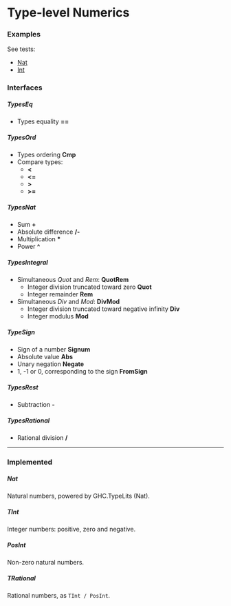# Type-level Numerics

### Examples

See tests: 
* [Nat](test/TypeNum/TTest/Nat.hs)
* [Int](test/TypeNum/TTest/Int.hs)


### Interfaces

##### TypesEq

* Types equality __==__

##### TypesOrd

* Types ordering __Cmp__
* Compare types:
  * __<__
  * __<=__
  * __>__
  * __>=__

##### TypesNat

* Sum __+__
* Absolute difference __/-__
* Multiplication __*__
* Power __^__
 
##### TypesIntegral

* Simultaneous _Quot_ and _Rem_: __QuotRem__
  * Integer division truncated toward zero __Quot__
  * Integer remainder __Rem__
* Simultaneous _Div_ and _Mod_: __DivMod__
  * Integer division truncated toward negative infinity __Div__
  * Integer modulus __Mod__

##### TypeSign

* Sign of a number __Signum__
* Absolute value __Abs__
* Unary negation __Negate__
* 1, -1 or 0, corresponding to the sign __FromSign__

##### TypesRest

* Subtraction __-__

##### TypesRational

* Rational division __/__

------------------------------------------------------

### Implemented

##### Nat
Natural numbers, powered by GHC.TypeLits (Nat).

##### TInt
Integer numbers: positive, zero and negative.

##### PosInt
Non-zero natural numbers.

##### TRational
Rational numbers, as `TInt / PosInt`.



